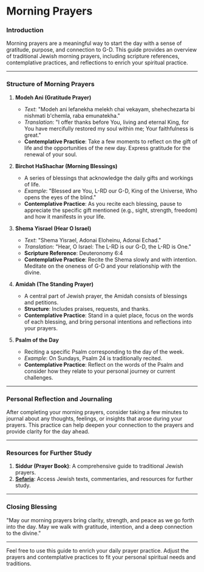 # Morning Prayers

### Introduction
Morning prayers are a meaningful way to start the day with a sense of gratitude, purpose, and connection to G-D. This guide provides an overview of traditional Jewish morning prayers, including scripture references, contemplative practices, and reflections to enrich your spiritual practice.

---

### Structure of Morning Prayers

1. **Modeh Ani (Gratitude Prayer)**
   - *Text*: "Modeh ani lefanekha melekh chai vekayam, shehechezarta bi nishmati b'chemla, raba emunatekha."  
   - *Translation*: "I offer thanks before You, living and eternal King, for You have mercifully restored my soul within me; Your faithfulness is great."
   - **Contemplative Practice**: Take a few moments to reflect on the gift of life and the opportunities of the new day. Express gratitude for the renewal of your soul.

2. **Birchot HaShachar (Morning Blessings)**
   - A series of blessings that acknowledge the daily gifts and workings of life.
   - *Example*: "Blessed are You, L-RD our G-D, King of the Universe, Who opens the eyes of the blind."
   - **Contemplative Practice**: As you recite each blessing, pause to appreciate the specific gift mentioned (e.g., sight, strength, freedom) and how it manifests in your life.

3. **Shema Yisrael (Hear O Israel)**
   - *Text*: "Shema Yisrael, Adonai Eloheinu, Adonai Echad."  
   - *Translation*: "Hear, O Israel: The L-RD is our G-D, the L-RD is One."
   - **Scripture Reference**: Deuteronomy 6:4
   - **Contemplative Practice**: Recite the Shema slowly and with intention. Meditate on the oneness of G-D and your relationship with the divine.

4. **Amidah (The Standing Prayer)**
   - A central part of Jewish prayer, the Amidah consists of blessings and petitions.
   - **Structure**: Includes praises, requests, and thanks.
   - **Contemplative Practice**: Stand in a quiet place, focus on the words of each blessing, and bring personal intentions and reflections into your prayers.

5. **Psalm of the Day**
   - Reciting a specific Psalm corresponding to the day of the week.
   - *Example*: On Sundays, Psalm 24 is traditionally recited.
   - **Contemplative Practice**: Reflect on the words of the Psalm and consider how they relate to your personal journey or current challenges.

---

### Personal Reflection and Journaling

After completing your morning prayers, consider taking a few minutes to journal about any thoughts, feelings, or insights that arose during your prayers. This practice can help deepen your connection to the prayers and provide clarity for the day ahead.

---

### Resources for Further Study

1. **Siddur (Prayer Book)**: A comprehensive guide to traditional Jewish prayers.
2. **[Sefaria](https://www.sefaria.org/)**: Access Jewish texts, commentaries, and resources for further study.

---

### Closing Blessing

"May our morning prayers bring clarity, strength, and peace as we go forth into the day. May we walk with gratitude, intention, and a deep connection to the divine."

---

Feel free to use this guide to enrich your daily prayer practice. Adjust the prayers and contemplative practices to fit your personal spiritual needs and traditions.
